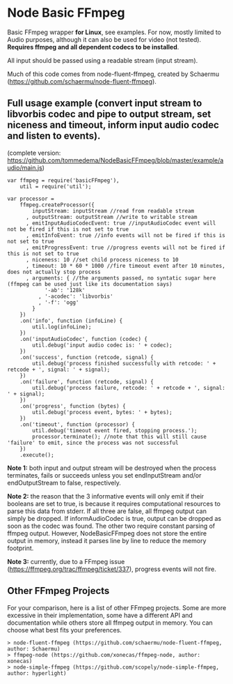 Node Basic FFmpeg
==================

Basic FFmpeg wrapper __for Linux__, see examples. For now, mostly limited to Audio purposes, although it can also be used for video (not tested). __Requires ffmpeg and all dependent codecs to be installed__.

All input should be passed using a readable stream (input stream).

Much of this code comes from node-fluent-ffmpeg, created by Schaermu (https://github.com/schaermu/node-fluent-ffmpeg).

Full usage example (convert input stream to libvorbis codec and pipe to output stream, set niceness and timeout, inform input audio codec and listen to events). 
------------------

(complete version: https://github.com/tommedema/NodeBasicFFmpeg/blob/master/example/audio/main.js)

    var ffmpeg = require('basicFFmpeg'),
        util = require('util');
        
    var processor = 
        ffmpeg.createProcessor({
            inputStream: inputStream //read from readable stream
          , outputStream: outputStream //write to writable stream
          , emitInputAudioCodecEvent: true //inputAudioCodec event will not be fired if this is not set to true
          , emitInfoEvent: true //info events will not be fired if this is not set to true
          , emitProgressEvent: true //progress events will not be fired if this is not set to true
          , niceness: 10 //set child process niceness to 10
          , timeout: 10 * 60 * 1000 //fire timeout event after 10 minutes, does not actually stop process
          , arguments: { //the arguments passed, no syntatic sugar here (ffmpeg can be used just like its documentation says)
                '-ab': '128k'
              , '-acodec': 'libvorbis'
              , '-f': 'ogg'
            }
        })
        .on('info', function (infoLine) {
            util.log(infoLine);
        })
        .on('inputAudioCodec', function (codec) {
            util.debug('input audio codec is: ' + codec);
        })
        .on('success', function (retcode, signal) {
            util.debug('process finished successfully with retcode: ' + retcode + ', signal: ' + signal);
        })
        .on('failure', function (retcode, signal) {
            util.debug('process failure, retcode: ' + retcode + ', signal: ' + signal);
        })
        .on('progress', function (bytes) {
            util.debug('process event, bytes: ' + bytes);
        })
        .on('timeout', function (processor) {
            util.debug('timeout event fired, stopping process.');
            processor.terminate(); //note that this will still cause 'failure' to emit, since the process was not successful
        })
        .execute();
        
 __Note 1:__ both input and output stream will be destroyed when the process terminates, fails or succeeds unless you set endInputStream and/or endOutputStream to false, respectively.
 
 __Note 2:__ the reason that the 3 informative events will only emit if their booleans are set to true, is because it requires computational resources to parse this data from stderr. If all three are false, all ffmpeg output can simply be dropped. If informAudioCodec is true, output can be dropped as soon as the codec was found. The other two require constant parsing of ffmpeg output. However, NodeBasicFFmpeg does not store the entire output in memory, instead it parses line by line to reduce the memory footprint.
 
 __Note 3:__ currently, due to a FFmpeg issue (https://ffmpeg.org/trac/ffmpeg/ticket/337), progress events will not fire.
 
 
 Other FFmpeg Projects
 ----------------------
 
 For your comparison, here is a list of other FFmpeg projects. Some are more excessive in their implementation, some have a different API and documentation while others store all ffmpeg output in memory. You can choose what best fits your preferences.
 
    > node-fluent-ffmpeg (https://github.com/schaermu/node-fluent-ffmpeg, author: Schaermu)
    > ffmpeg-node (https://github.com/xonecas/ffmpeg-node, author: xonecas)
    > node-simple-ffmpeg (https://github.com/scopely/node-simple-ffmpeg, author: hyperlight)